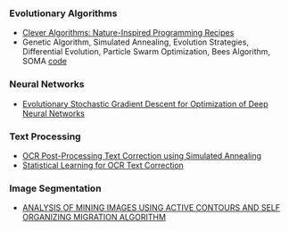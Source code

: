 ### Evolutionary Algorithms
- [Clever Algorithms: Nature-Inspired Programming Recipes](http://www.cleveralgorithms.com/nature-inspired/index.html)
- Genetic Algorithm, Simulated Annealing, Evolution Strategies, Differential Evolution, Particle Swarm Optimization, Bees Algorithm, SOMA [code](https://zelinkaivan65.wixsite.com/somaalgorithm/codes)

### Neural Networks
- [Evolutionary Stochastic Gradient Descent for
Optimization of Deep Neural Networks](https://arxiv.org/pdf/1810.06773.pdf)

### Text Processing
- [OCR Post-Processing Text Correction using Simulated Annealing](http://aclweb.org/anthology/U17-1015)
- [Statistical Learning for OCR Text Correction](https://arxiv.org/pdf/1611.06950.pdf)

### Image Segmentation
- [ANALYSIS OF MINING IMAGES USING ACTIVE CONTOURS AND SELF ORGANIZING MIGRATION ALGORITHM](googledrive/sharedwithme/dnq)

